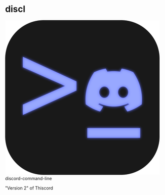 # discl
<img src="logo.png" width="500px" height="500px">
discord-command-line

"Version 2" of Thiscord
